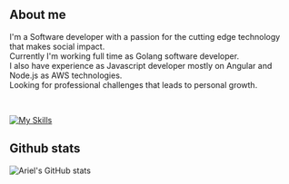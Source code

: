## About me

I'm a Software developer with a passion for the cutting edge technology that makes social impact. 
<br>
Currently I'm working full time as Golang software developer. 
<br>
I also have experience as Javascript developer mostly on Angular and Node.js as AWS technologies.
<br>
Looking for professional challenges that leads to personal growth.

</br>

[![My Skills](https://skillicons.dev/icons?i=go,js,html,css,vscode,git,github,aws)](https://skillicons.dev)

  
## Github stats    
  
  ![Ariel's GitHub stats](https://github-readme-stats.vercel.app/api?username=gugliio&show_icons=true&theme=tokyonight&count_private=true&include_all_commits=true)
  
  
  
  
  
  
  
  
  